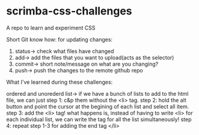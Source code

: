 # scrimba-css-challenges

A repo to learn and experiment CSS 

Short Git know how:
for updating changes:
1. status-> check what files have changed
2. add-> add the files that you want to upload(acts as the selector)
3. commit-> short note/message on what are you changing?
4. push-> push the changes to the remote github repo

What I've learned during these challenges:

ordered and unorederd list-> if we have a bunch of lists to add to the html file, we can just 
step 1: c&p them without the \<li> tag.
step 2: hold the alt button and point the cursor at the begining of each list and select all item.
step 3: add the \<li> tag!
what happens is, instead of having to write \<li> for each individual list, we can write the tag for all the list simultaneously!
step 4: repeat step 1-3 for adding the end tag \</li>